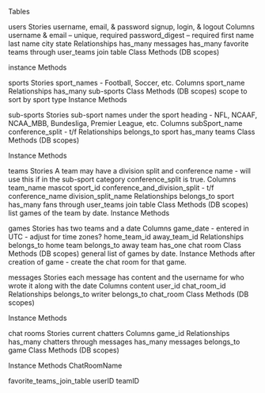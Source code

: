 Tables

users 
  Stories 
    username, email, & password 
    signup, login, & logout 
  Columns 
    username & email – unique, required 
    password_digest – required 
    first name 
    last name 
    city 
    state 
  Relationships 
    has_many messages 
    has_many favorite teams through user_teams join table
  Class Methods (DB scopes) 
  
  instance Methods

sports 
  Stories 
    sport_names - Football, Soccer, etc.
  Columns 
    sport_name 
  Relationships 
    has_many sub-sports 
  Class Methods (DB scopes) 
    scope to sort by sport type
  Instance Methods

sub-sports
  Stories
    sub-sport names under the sport heading - NFL, NCAAF, NCAA_MBB, Bundesliga, Premier League, etc.
  Columns
    subSport_name
    conference_split - t/f
  Relationships
    belongs_to sport
    has_many teams
  Class Methods (DB scopes)
    
  Instance Methods

teams 
  Stories 
    A team may have a division split and conference name - will use this if in the sub-sport category conference_split is true.
  Columns 
    team_name 
    mascot 
    sport_id 
    conference_and_division_split - t/f
    conference_name
    division_split_name
  Relationships 
    belongs_to sport 
    has_many fans through user_teams join table 
  Class Methods (DB scopes) 
    list games of the team by date.
  Instance Methods

games 
  Stories 
    has two teams and a date 
  Columns 
    game_date - entered in UTC - adjust for time zones?
    home_team_id 
    away_team_id 
  Relationships 
    belongs_to home team 
    belongs_to away team
    has_one chat room
  Class Methods (DB scopes) 
    general list of games by date.
  Instance Methods
    after creation of game - create the chat room for that game.
    

messages 
  Stories 
    each message has content and the username for who wrote it along with the date 
  Columns 
    content 
    user_id 
    chat_room_id 
  Relationships 
    belongs_to writer 
    belongs_to chat_room 
  Class Methods (DB scopes) 
  
  Instance Methods

chat rooms 
  Stories 
    current chatters 
  Columns
    game_id
  Relationships 
    has_many chatters through messages
    has_many messages
    belongs_to game
  Class Methods (DB scopes) 
  
  Instance Methods
    ChatRoomName

favorite_teams_join_table
  userID
  teamID